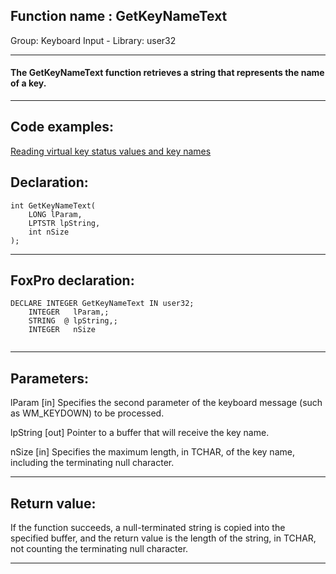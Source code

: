
## Function name : GetKeyNameText
Group: Keyboard Input - Library: user32    
***  


#### The GetKeyNameText function retrieves a string that represents the name of a key.
***  


## Code examples:
[Reading virtual key status values and key names](../../samples/sample_305.md)  

## Declaration:
```foxpro  
int GetKeyNameText(
	LONG lParam,
	LPTSTR lpString,
	int nSize
);  
```  
***  


## FoxPro declaration:
```foxpro  
DECLARE INTEGER GetKeyNameText IN user32;
	INTEGER   lParam,;
	STRING  @ lpString,;
	INTEGER   nSize
  
```  
***  


## Parameters:
lParam
[in] Specifies the second parameter of the keyboard message (such as WM_KEYDOWN) to be processed.

lpString
[out] Pointer to a buffer that will receive the key name.

nSize
[in] Specifies the maximum length, in TCHAR, of the key name, including the terminating null character.  
***  


## Return value:
If the function succeeds, a null-terminated string is copied into the specified buffer, and the return value is the length of the string, in TCHAR, not counting the terminating null character.   
***  


